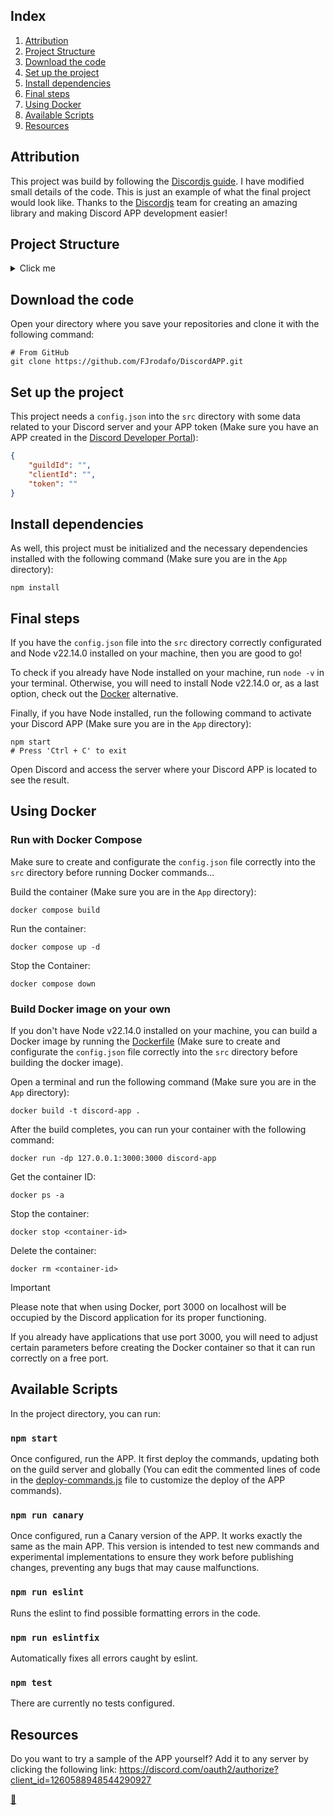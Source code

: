 ## Index

1. [Attribution](#attribution)
2. [Project Structure](#project-structure)
3. [Download the code](#download-the-code)
4. [Set up the project](#set-up-the-project)
5. [Install dependencies](#install-dependencies)
6. [Final steps](#final-steps)
7. [Using Docker](#using-docker)
8. [Available Scripts](#available-scripts)
9. [Resources](#resources)

## Attribution

This project was build by following the [Discordjs guide](https://discordjs.guide/). I have modified small details of the code. This is just an example of what the final project would look like. Thanks to the [Discordjs](https://discord.js.org/) team for creating an amazing library and making Discord APP development easier!

## Project Structure

<details>
<summary>Click me</summary>

```
App/
├── node_modules/
│   └── ...
├── src/
│   ├── commands/
│   │   ├── admin/
│   │   │   ├── ping.js
│   │   │   ├── prune.js
│   │   │   └── reload.js
│   │   ├── context-menu/
│   │   │   ├── avatar.js
│   │   │   └── user.js
│   │   ├── help/
│   │   │   └── help.js
│   │   ├── moderation/
│   │   │   └── kick.js
│   │   └── utility/
│   │       └── *.js
│   ├── events/
│   │   ├── interactionCreate.js
│   │   ├── messageCreate.js
│   │   └── ready.js
│   ├── utils/
│   │   └── emoji.js
│   ├── config.json
│   ├── deploy-commands.js
│   └── index.js
├── docker-compose.yaml
├── Dockerfile
├── eslint.config.js
├── package-lock.json
└── package.json
```
</details>

## Download the code

Open your directory where you save your repositories and clone it with the following command:

```shell
# From GitHub
git clone https://github.com/FJrodafo/DiscordAPP.git
```

## Set up the project

This project needs a `config.json` into the `src` directory with some data related to your Discord server and your APP token (Make sure you have an APP created in the [Discord Developer Portal](https://discord.com/developers/applications)):

```json
{
    "guildId": "",
    "clientId": "",
    "token": ""
}
```

## Install dependencies

As well, this project must be initialized and the necessary dependencies installed with the following command (Make sure you are in the `App` directory):

```shell
npm install
```

## Final steps

If you have the `config.json` file into the `src` directory correctly configurated and Node v22.14.0 installed on your machine, then you are good to go!

To check if you already have Node installed on your machine, run `node -v` in your terminal. Otherwise, you will need to install Node v22.14.0 or, as a last option, check out the [Docker](#using-docker) alternative.

Finally, if you have Node installed, run the following command to activate your Discord APP (Make sure you are in the `App` directory):

```shell
npm start
# Press 'Ctrl + C' to exit
```

Open Discord and access the server where your Discord APP is located to see the result.

## Using Docker

### Run with Docker Compose

Make sure to create and configurate the `config.json` file correctly into the `src` directory before running Docker commands...

Build the container (Make sure you are in the `App` directory):

```shell
docker compose build
```

Run the container:

```shell
docker compose up -d
```

Stop the Container:

```shell
docker compose down
```

### Build Docker image on your own

If you don't have Node v22.14.0 installed on your machine, you can build a Docker image by running the [Dockerfile](./Dockerfile) (Make sure to create and configurate the `config.json` file correctly into the `src` directory before building the docker image).

Open a terminal and run the following command (Make sure you are in the `App` directory):

```shell
docker build -t discord-app .
```

After the build completes, you can run your container with the following command:

```shell
docker run -dp 127.0.0.1:3000:3000 discord-app
```

Get the container ID:

```shell
docker ps -a
```

Stop the container:

```shell
docker stop <container-id>
```

Delete the container:

```shell
docker rm <container-id>
```

> [!IMPORTANT]
> 
> Please note that when using Docker, port 3000 on localhost will be occupied by the Discord application for its proper functioning.
> 
> If you already have applications that use port 3000, you will need to adjust certain parameters before creating the Docker container so that it can run correctly on a free port.

## Available Scripts

In the project directory, you can run:

### `npm start`

Once configured, run the APP. It first deploy the commands, updating both on the guild server and globally (You can edit the commented lines of code in the [deploy-commands.js](./src/deploy-commands.js) file to customize the deploy of the APP commands).

### `npm run canary`

Once configured, run a Canary version of the APP. It works exactly the same as the main APP. This version is intended to test new commands and experimental implementations to ensure they work before publishing changes, preventing any bugs that may cause malfunctions.

### `npm run eslint`

Runs the eslint to find possible formatting errors in the code.

### `npm run eslintfix`

Automatically fixes all errors caught by eslint.

### `npm test`

There are currently no tests configured.

## Resources

Do you want to try a sample of the APP yourself? Add it to any server by clicking the following link: https://discord.com/oauth2/authorize?client_id=1260588948544290927

<link rel="stylesheet" href="./README.css">
<a class="scrollup" href="#top">&#x1F53C</a>